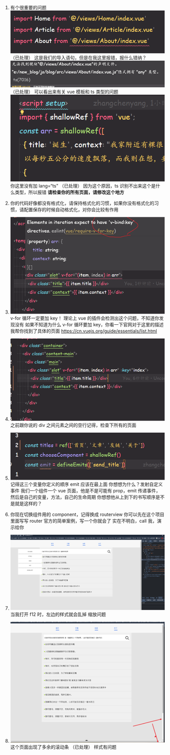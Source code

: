 1. 有个很重要的问题
   ![alt text](image-2.png)（已处理）
   这是我们的导入语句，但是在我这里报错，报什么错纳？
   ![alt text](image-3.png)（已处理）
   可以看出来有关 vue 模板和 ts 类型的问题
   ![alt text](image-4.png) 
   你这里没有加 lang=“ts” （已处理）
   因为这个原因，ts 识别不出来这个是什么类型，所以报错
   **请检查你的所有页面，请修改这个地方** 

2. 你的代码好像都没有格式化，请保持格式化的习惯，如果你没有格式化的习惯，请配置保存的时候自动格式化，对你会比较有作用

3. ![alt text](image-5.png)
   v-for 循环一定要加 key！
   理论上 vue 的插件会检测出这个问题，不知道你发现没有
   如果不知道为什么 v-for 循环要加 key，你看一下官网对于这里的描述
   我帮你找到了具体的页面
   https://cn.vuejs.org/guide/essentials/list.html

4. ![alt text](image-6.png)
   之前跟你说的 div 之间元素之间的空行记得，检查下所有的页面

5. ![alt text](image-7.png)
   记得这三个变量你定义的顺序
   emit 应该在最上面
   你想想为什么？发射自定义事件
   我们一个组件一个 vue 页面，他是不是可能有 prop，emit 传递事件，然后是自己的变量，方法，自己的生命周期
   你想想他从上到下的书写顺序是不是就是这样的？

6. 你现在切换组件用的 component，记得换成 routerview
   你可以先在这个项目里面写写 router 官方的简单案例，写一个你就会了
   实在不明白，call 我，演示给你

7. ![alt text](image-8.png)
   当我打开 f12 时，左边的样式就会乱掉  缩放问题

8. ![alt text](image-9.png)
   这个页面出现了多余的滚动条  （已处理）
   样式有问题
